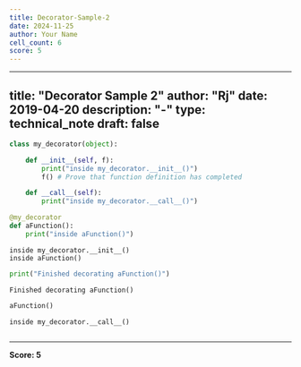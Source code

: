 ```yaml
---
title: Decorator-Sample-2
date: 2024-11-25
author: Your Name
cell_count: 6
score: 5
---
```


---
title: "Decorator Sample 2"
author: "Rj"
date: 2019-04-20
description: "-"
type: technical_note
draft: false
---

```python
class my_decorator(object):

    def __init__(self, f):
        print("inside my_decorator.__init__()")
        f() # Prove that function definition has completed

    def __call__(self):
        print("inside my_decorator.__call__()")
```


```python
@my_decorator
def aFunction():
    print("inside aFunction()")
```

    inside my_decorator.__init__()
    inside aFunction()



```python
print("Finished decorating aFunction()")
```

    Finished decorating aFunction()



```python
aFunction()
```

    inside my_decorator.__call__()



```python

```


---
**Score: 5**